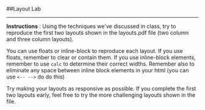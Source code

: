 ##Layout Lab

---

**Instructions** : Using the techniques we've discussed in class, try to reproduce the first two layouts shown in the layouts.pdf file (two column and three column layouts). 

You can use floats or inline-block to reproduce each layout. If you use floats, remember to clear or contain them. If you use inline-block elements, remember to use `calc` to determine their correct widths. Remember also to eliminate any space between inline block elements in your html (you can use `<-- -->` do do this)

Try making your layouts as responsive as possible. If you complete the first two layouts early, feel free to try the more challenging layouts shown in the file.